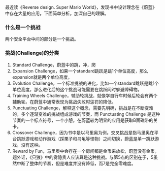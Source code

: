 最近读《Reverse design. Super Mario World》，发现书中设计理念在《蔚蓝》中存在大量的应用，下面简单分析，加深自己的理解。  
### 什么是一个挑战
两个安全平台中间的部分是一个挑战。

### 挑战(Challenge)的分类 
1. Standard Challenge，蔚蓝中的跳，冲，爬
2. Expansion Challenge，如果一个standard跳跃是跳1个单位高度，那么expansion就是两个单位高度。
3. Evolution Challenge，一个标准挑战的进化，比如一个standard跳跃是跳1个单位高度，那么进化后的这个挑战可能需要在跳跃同时躲避障碍物。
4. Training Wheels Challenge，辅助轮挑战，就像学自行车时候后轮会有两个辅助轮。在蔚蓝中通常表现为挑战失败时惩罚的降低。
5. Punctuating Challenge，解释这个概念，需要先明确，挑战是在不断变难的，多个逐渐变难的挑战组成游戏的节奏，而 Punctuating Challenge 是这种节奏的一个标点符号，一个小憩，在蔚蓝较为明显的应用是获取B面磁带的关卡。
6. Crossover Challenge，因为书中是以马里奥为例，交叉挑战是指马里奥在平台跳跃游戏和动作游戏（踩栗子和乌龟等怪物）之间切换，蔚蓝是单一跳跃游戏，没有这种。
7. Reward by Fun，马里奥中会存在一个房间都是金币来放松，蔚蓝没有金币，题外话，《只狼》中的雾隐贵人应该算是这种挑战。与第5点的区别在于，5虽然中断了整体的节奏，但是难度并没有降低，而7是完全零难度。
